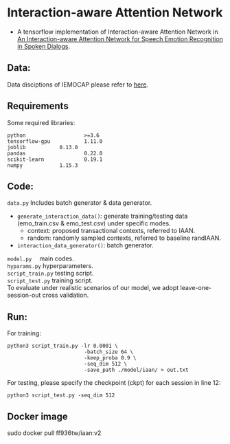 # Interaction-aware Attention Network
+ A tensorflow implementation of Interaction-aware Attention Network in [An Interaction-aware Attention Network for Speech Emotion Recognition in Spoken Dialogs](https://ieeexplore.ieee.org/document/8683293/references#references).

## Data:
Data disciptions of IEMOCAP please refer to [here](https://sail.usc.edu/iemocap/).

## Requirements
Some required libraries:
```
python                   >=3.6   
tensorflow-gpu           1.11.0
joblib   		 0.13.0
pandas                   0.22.0
scikit-learn             0.19.1
numpy			 1.15.3
```
## Code:
`data.py` Includes batch generator & data generator.  
<!--Includes batch generator & data generator, each training point is a tripple of (current utt of target speaker, previous utt of target speaker, previous utt of interlocutor) and the label of current utt.-->
+ `generate_interaction_data()`: generate training/testing data (emo_train.csv & emo_test.csv) under specific modes.
    + context: proposed transactional contexts, referred to IAAN.
    + random: randomly sampled contexts, referred to baseline randIAAN.
+ `interaction_data_generator()`: batch generator.

`model.py` &emsp;main codes.  
`hyparams.py`   hyperparameters.  
`script_train.py`   testing script.  
`script_test.py`    training script.  
To evaluate under realistic scenarios of our model, we adopt leave-one-session-out cross validation.

## Run:
For training:  
```
python3 script_train.py -lr 0.0001 \  
                         -batch_size 64 \ 
                         -keep_proba 0.9 \ 
                         -seq_dim 512 \ 
                         -save_path ./model/iaan/ > out.txt
```
For testing, please specify the checkpoint (ckpt) for each session in line 12:  
```
python3 script_test.py -seq_dim 512
```

## Docker image
sudo docker pull ff936tw/iaan:v2
